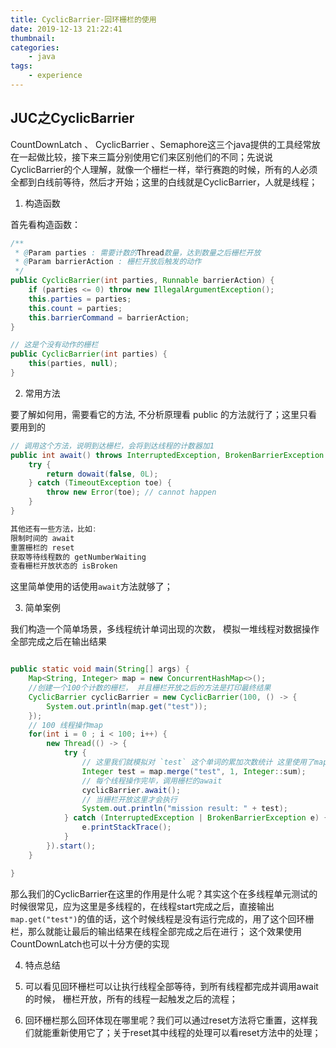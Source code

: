 ```yaml
---
title: CyclicBarrier-回环栅栏的使用
date: 2019-12-13 21:22:41
thumbnail: 
categories:
    - java
tags:
    - experience
---
```


## JUC之CyclicBarrier

CountDownLatch 、 CyclicBarrier 、Semaphore这三个java提供的工具经常放在一起做比较，接下来三篇分别使用它们来区别他们的不同；先说说CyclicBarrier的个人理解，就像一个栅栏一样，举行赛跑的时候，所有的人必须全都到白线前等待，然后才开始；这里的白线就是CyclicBarrier，人就是线程；

<!-- more -->

1. 构造函数

首先看构造函数：
``` java
/**
 * @Param parties : 需要计数的Thread数量，达到数量之后栅栏开放
 * @Param barrierAction : 栅栏开放后触发的动作 
 */
public CyclicBarrier(int parties, Runnable barrierAction) {
    if (parties <= 0) throw new IllegalArgumentException();
    this.parties = parties;
    this.count = parties;
    this.barrierCommand = barrierAction;
}

// 这是个没有动作的栅栏
public CyclicBarrier(int parties) {
    this(parties, null);
}
```

2. 常用方法

要了解如何用，需要看它的方法, 不分析原理看 public 的方法就行了；这里只看要用到的
``` java
// 调用这个方法，说明到达栅栏，会将到达线程的计数器加1
public int await() throws InterruptedException, BrokenBarrierException {
    try {
        return dowait(false, 0L);
    } catch (TimeoutException toe) {
        throw new Error(toe); // cannot happen
    }
}

其他还有一些方法，比如:
限制时间的 await
重置栅栏的 reset
获取等待线程数的 getNumberWaiting
查看栅栏开放状态的 isBroken

```

这里简单使用的话使用`await`方法就够了；


3. 简单案例

我们构造一个简单场景，多线程统计单词出现的次数， 模拟一堆线程对数据操作全部完成之后在输出结果
``` java

public static void main(String[] args) {
    Map<String, Integer> map = new ConcurrentHashMap<>();
    //创建一个100个计数的栅栏， 并且栅栏开放之后的方法是打印最终结果
    CyclicBarrier cyclicBarrier = new CyclicBarrier(100, () -> {
        System.out.println(map.get("test"));
    });
    // 100 线程操作map
    for(int i = 0 ; i < 100; i++) {
        new Thread(() -> {
            try {
                // 这里我们就模拟对 `test` 这个单词的累加次数统计 这里使用了map的merge方法，这个方法是接口的默认方法，但是在concurrentHashMap中进行了重写， 可以看到他也是线程安全的； 
                Integer test = map.merge("test", 1, Integer::sum);
                // 每个线程操作完毕，调用栅栏的await
                cyclicBarrier.await();
                // 当栅栏开放这里才会执行
                System.out.println("mission result: " + test);
            } catch (InterruptedException | BrokenBarrierException e) {
                e.printStackTrace();
            }
        }).start();
    }

}
```


那么我们的CyclicBarrier在这里的作用是什么呢？其实这个在多线程单元测试的时候很常见，应为这里是多线程的，在线程start完成之后，直接输出`map.get("test")`的值的话，这个时候线程是没有运行完成的，用了这个回环栅栏，那么就能让最后的输出结果在线程全部完成之后在进行；
这个效果使用CountDownLatch也可以十分方便的实现

4. 特点总结

1. 可以看见回环栅栏可以让执行线程全部等待，到所有线程都完成并调用await的时候， 栅栏开放，所有的线程一起触发之后的流程；
2. 回环栅栏那么回环体现在哪里呢？我们可以通过reset方法将它重置，这样我们就能重新使用它了；关于reset其中线程的处理可以看reset方法中的处理；